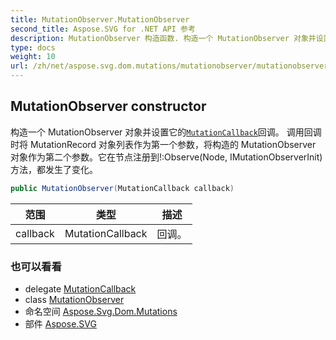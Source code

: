 ```yaml
---
title: MutationObserver.MutationObserver
second_title: Aspose.SVG for .NET API 参考
description: MutationObserver 构造函数. 构造一个 MutationObserver 对象并设置它的MutationCallback回调 调用回调时将 MutationRecord 对象列表作为第一个参数将构造的 MutationObserver 对象作为第二个参数它在节点注册到ObserveNode IMutationObserverInit方法都发生了变化
type: docs
weight: 10
url: /zh/net/aspose.svg.dom.mutations/mutationobserver/mutationobserver/
---
```

## MutationObserver constructor

构造一个 MutationObserver 对象并设置它的[`MutationCallback`](../../mutationcallback/)回调。 调用回调时将 MutationRecord 对象列表作为第一个参数，将构造的 MutationObserver 对象作为第二个参数。它在节点注册到!:Observe(Node, IMutationObserverInit)方法，都发生了变化。

```csharp
public MutationObserver(MutationCallback callback)
```

| 范围 | 类型 | 描述 |
| --- | --- | --- |
| callback | MutationCallback | 回调。 |

### 也可以看看

* delegate [MutationCallback](../../mutationcallback/)
* class [MutationObserver](../)
* 命名空间 [Aspose.Svg.Dom.Mutations](../../mutationobserver/)
* 部件 [Aspose.SVG](../../../)


